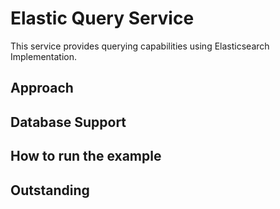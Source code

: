 # Elastic Query Service

This service provides querying capabilities using Elasticsearch Implementation.
## Approach


## Database Support


## How to run the example


## Outstanding


